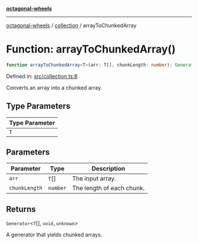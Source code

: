 [**octagonal-wheels**](../../../../README.md)

***

[octagonal-wheels](../../../../globals.md) / [collection](../README.md) / arrayToChunkedArray

# Function: arrayToChunkedArray()

```ts
function arrayToChunkedArray<T>(arr: T[], chunkLength: number): Generator<T[], void, unknown>;
```

Defined in: [src/collection.ts:8](https://github.com/vrtmrz/octagonal-wheels/blob/main/src/collection.ts#L8)

Converts an array into a chunked array.

## Type Parameters

| Type Parameter |
| ------ |
| `T` |

## Parameters

| Parameter | Type | Description |
| ------ | ------ | ------ |
| `arr` | `T`[] | The input array. |
| `chunkLength` | `number` | The length of each chunk. |

## Returns

`Generator`\<`T`[], `void`, `unknown`\>

A generator that yields chunked arrays.
